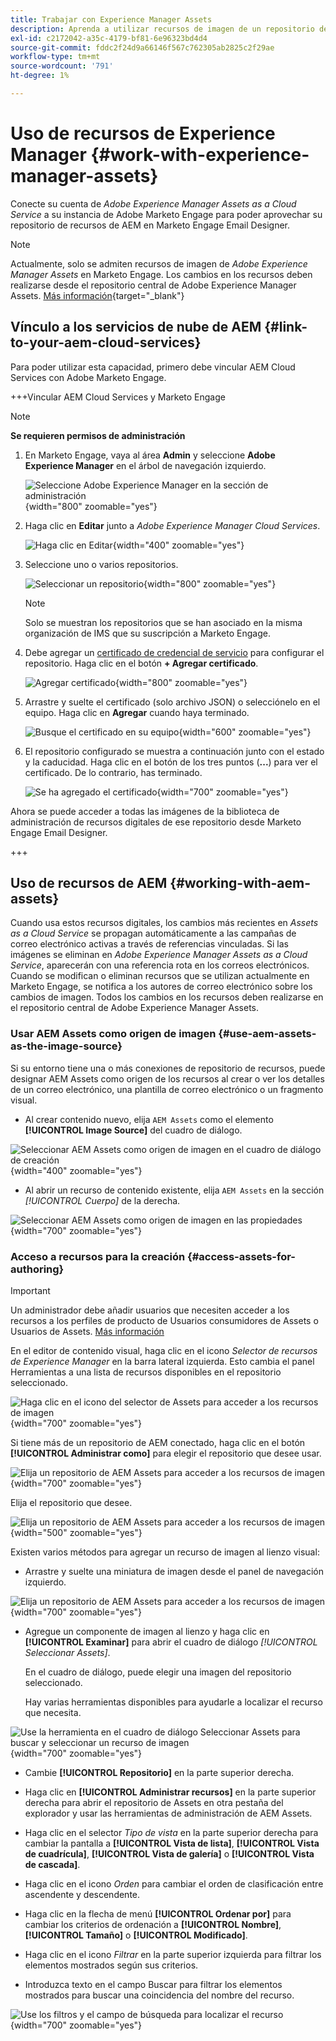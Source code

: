 ```yaml
---
title: Trabajar con Experience Manager Assets
description: Aprenda a utilizar recursos de imagen de un repositorio de AEM Assets conectado al crear contenido en Adobe Marketo Engage.
exl-id: c2172042-a35c-4179-bf81-6e96323bd4d4
source-git-commit: fddc2f24d9a66146f567c762305ab2825c2f29ae
workflow-type: tm+mt
source-wordcount: '791'
ht-degree: 1%

---
```


# Uso de recursos de Experience Manager {#work-with-experience-manager-assets}

Conecte su cuenta de _Adobe Experience Manager Assets as a Cloud Service_ a su instancia de Adobe Marketo Engage para poder aprovechar su repositorio de recursos de AEM en Marketo Engage Email Designer.

>[!NOTE]
>
>Actualmente, solo se admiten recursos de imagen de _Adobe Experience Manager Assets_ en Marketo Engage. Los cambios en los recursos deben realizarse desde el repositorio central de Adobe Experience Manager Assets. [Más información](https://experienceleague.adobe.com/es/docs/experience-manager-cloud-service/content/assets/manage/manage-digital-assets){target="_blank"}

## Vínculo a los servicios de nube de AEM {#link-to-your-aem-cloud-services}

Para poder utilizar esta capacidad, primero debe vincular AEM Cloud Services con Adobe Marketo Engage.

+++Vincular AEM Cloud Services y Marketo Engage

>[!NOTE]
>
>**Se requieren permisos de administración**

1. En Marketo Engage, vaya al área **Admin** y seleccione **Adobe Experience Manager** en el árbol de navegación izquierdo.

   ![Seleccione Adobe Experience Manager en la sección de administración](assets/access-the-ai-assistant-content-accelerator-1.png){width="800" zoomable="yes"}

1. Haga clic en **Editar** junto a _Adobe Experience Manager Cloud Services_.

   ![Haga clic en Editar](assets/access-the-ai-assistant-content-accelerator-2.png){width="400" zoomable="yes"}

1. Seleccione uno o varios repositorios.

   ![Seleccionar un repositorio](assets/access-the-ai-assistant-content-accelerator-3.png){width="800" zoomable="yes"}

   >[!NOTE]
   >
   >Solo se muestran los repositorios que se han asociado en la misma organización de IMS que su suscripción a Marketo Engage.

1. Debe agregar un [certificado de credencial de servicio](https://experienceleague.adobe.com/es/docs/experience-manager-learn/getting-started-with-aem-headless/authentication/service-credentials) para configurar el repositorio. Haga clic en el botón **+ Agregar certificado**.

   ![Agregar certificado](assets/access-the-ai-assistant-content-accelerator-4.png){width="800" zoomable="yes"}

1. Arrastre y suelte el certificado (solo archivo JSON) o selecciónelo en el equipo. Haga clic en **Agregar** cuando haya terminado.

   ![Busque el certificado en su equipo](assets/access-the-ai-assistant-content-accelerator-5.png){width="600" zoomable="yes"}

1. El repositorio configurado se muestra a continuación junto con el estado y la caducidad. Haga clic en el botón de los tres puntos (**...**) para ver el certificado. De lo contrario, has terminado.

   ![Se ha agregado el certificado](assets/access-the-ai-assistant-content-accelerator-6.png){width="700" zoomable="yes"}

Ahora se puede acceder a todas las imágenes de la biblioteca de administración de recursos digitales de ese repositorio desde Marketo Engage Email Designer.

+++

## Uso de recursos de AEM {#working-with-aem-assets}

Cuando usa estos recursos digitales, los cambios más recientes en _Assets as a Cloud Service_ se propagan automáticamente a las campañas de correo electrónico activas a través de referencias vinculadas. Si las imágenes se eliminan en _Adobe Experience Manager Assets as a Cloud Service_, aparecerán con una referencia rota en los correos electrónicos. Cuando se modifican o eliminan recursos que se utilizan actualmente en Marketo Engage, se notifica a los autores de correo electrónico sobre los cambios de imagen. Todos los cambios en los recursos deben realizarse en el repositorio central de Adobe Experience Manager Assets.

### Usar AEM Assets como origen de imagen {#use-aem-assets-as-the-image-source}

Si su entorno tiene una o más conexiones de repositorio de recursos, puede designar AEM Assets como origen de los recursos al crear o ver los detalles de un correo electrónico, una plantilla de correo electrónico o un fragmento visual.

* Al crear contenido nuevo, elija `AEM Assets` como el elemento **[!UICONTROL Image Source]** del cuadro de diálogo.

![Seleccionar AEM Assets como origen de imagen en el cuadro de diálogo de creación](assets/work-with-experience-manager-assets-1.png){width="400" zoomable="yes"}

* Al abrir un recurso de contenido existente, elija `AEM Assets` en la sección _[!UICONTROL Cuerpo]_ de la derecha.

![Seleccionar AEM Assets como origen de imagen en las propiedades](assets/work-with-experience-manager-assets-2.png){width="700" zoomable="yes"}

### Acceso a recursos para la creación {#access-assets-for-authoring}

>[!IMPORTANT]
>
>Un administrador debe añadir usuarios que necesiten acceder a los recursos a los perfiles de producto de Usuarios consumidores de Assets o Usuarios de Assets. [Más información](https://experienceleague.adobe.com/es/docs/experience-manager-cloud-service/content/security/ims-support#managing-products-and-user-access-in-admin-console)

En el editor de contenido visual, haga clic en el icono _Selector de recursos de Experience Manager_ en la barra lateral izquierda. Esto cambia el panel Herramientas a una lista de recursos disponibles en el repositorio seleccionado.

![Haga clic en el icono del selector de Assets para acceder a los recursos de imagen](assets/work-with-experience-manager-assets-3.png){width="700" zoomable="yes"}

Si tiene más de un repositorio de AEM conectado, haga clic en el botón **[!UICONTROL Administrar como]** para elegir el repositorio que desee usar.

![Elija un repositorio de AEM Assets para acceder a los recursos de imagen](assets/work-with-experience-manager-assets-4.png){width="700" zoomable="yes"}

Elija el repositorio que desee.

![Elija un repositorio de AEM Assets para acceder a los recursos de imagen](assets/work-with-experience-manager-assets-5.png){width="500" zoomable="yes"}

Existen varios métodos para agregar un recurso de imagen al lienzo visual:

* Arrastre y suelte una miniatura de imagen desde el panel de navegación izquierdo.

![Elija un repositorio de AEM Assets para acceder a los recursos de imagen](assets/work-with-experience-manager-assets-6.png){width="700" zoomable="yes"}

* Agregue un componente de imagen al lienzo y haga clic en **[!UICONTROL Examinar]** para abrir el cuadro de diálogo _[!UICONTROL Seleccionar Assets]_.

  En el cuadro de diálogo, puede elegir una imagen del repositorio seleccionado.

  Hay varias herramientas disponibles para ayudarle a localizar el recurso que necesita.

![Use la herramienta en el cuadro de diálogo Seleccionar Assets para buscar y seleccionar un recurso de imagen](assets/work-with-experience-manager-assets-7.png){width="700" zoomable="yes"}

* Cambie **[!UICONTROL Repositorio]** en la parte superior derecha.

* Haga clic en **[!UICONTROL Administrar recursos]** en la parte superior derecha para abrir el repositorio de Assets en otra pestaña del explorador y usar las herramientas de administración de AEM Assets.

* Haga clic en el selector _Tipo de vista_ en la parte superior derecha para cambiar la pantalla a **[!UICONTROL Vista de lista]**, **[!UICONTROL Vista de cuadrícula]**, **[!UICONTROL Vista de galería]** o **[!UICONTROL Vista de cascada]**.

* Haga clic en el icono _Orden_ para cambiar el orden de clasificación entre ascendente y descendente.

* Haga clic en la flecha de menú **[!UICONTROL Ordenar por]** para cambiar los criterios de ordenación a **[!UICONTROL Nombre]**, **[!UICONTROL Tamaño]** o **[!UICONTROL Modificado]**.

* Haga clic en el icono _Filtrar_ en la parte superior izquierda para filtrar los elementos mostrados según sus criterios.

* Introduzca texto en el campo Buscar para filtrar los elementos mostrados para buscar una coincidencia del nombre del recurso.

![Use los filtros y el campo de búsqueda para localizar el recurso](assets/work-with-experience-manager-assets-8.png){width="700" zoomable="yes"}
